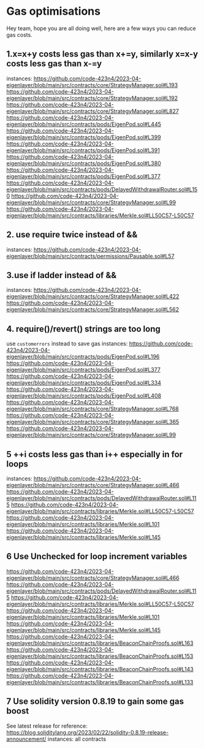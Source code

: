 # Gas optimisations
Hey team, hope you are all doing well, here are a few ways you can reduce gas costs.

## 1.x=x+y costs less gas than x+=y, similarly x=x-y costs less gas than x-=y

instances: 
https://github.com/code-423n4/2023-04-eigenlayer/blob/main/src/contracts/core/StrategyManager.sol#L193
https://github.com/code-423n4/2023-04-eigenlayer/blob/main/src/contracts/core/StrategyManager.sol#L192
https://github.com/code-423n4/2023-04-eigenlayer/blob/main/src/contracts/core/StrategyManager.sol#L827
https://github.com/code-423n4/2023-04-eigenlayer/blob/main/src/contracts/pods/EigenPod.sol#L445
https://github.com/code-423n4/2023-04-eigenlayer/blob/main/src/contracts/pods/EigenPod.sol#L399
https://github.com/code-423n4/2023-04-eigenlayer/blob/main/src/contracts/pods/EigenPod.sol#L391
https://github.com/code-423n4/2023-04-eigenlayer/blob/main/src/contracts/pods/EigenPod.sol#L380
https://github.com/code-423n4/2023-04-eigenlayer/blob/main/src/contracts/pods/EigenPod.sol#L377
https://github.com/code-423n4/2023-04-eigenlayer/blob/main/src/contracts/pods/DelayedWithdrawalRouter.sol#L150
https://github.com/code-423n4/2023-04-eigenlayer/blob/main/src/contracts/core/StrategyManager.sol#L99
https://github.com/code-423n4/2023-04-eigenlayer/blob/main/src/contracts/libraries/Merkle.sol#LL50C57-L50C57
## 2. use require twice instead of &&
 instances:
https://github.com/code-423n4/2023-04-eigenlayer/blob/main/src/contracts/permissions/Pausable.sol#L57

## 3.use if ladder instead of &&
 instances:
https://github.com/code-423n4/2023-04-eigenlayer/blob/main/src/contracts/core/StrategyManager.sol#L422
https://github.com/code-423n4/2023-04-eigenlayer/blob/main/src/contracts/core/StrategyManager.sol#L562

## 4. require()/revert() strings are too long

use ``customerrors`` instead to save gas
instances:
https://github.com/code-423n4/2023-04-eigenlayer/blob/main/src/contracts/pods/EigenPod.sol#L196
https://github.com/code-423n4/2023-04-eigenlayer/blob/main/src/contracts/pods/EigenPod.sol#L377
https://github.com/code-423n4/2023-04-eigenlayer/blob/main/src/contracts/pods/EigenPod.sol#L334
https://github.com/code-423n4/2023-04-eigenlayer/blob/main/src/contracts/pods/EigenPod.sol#L408
https://github.com/code-423n4/2023-04-eigenlayer/blob/main/src/contracts/core/StrategyManager.sol#L768
https://github.com/code-423n4/2023-04-eigenlayer/blob/main/src/contracts/core/StrategyManager.sol#L365
https://github.com/code-423n4/2023-04-eigenlayer/blob/main/src/contracts/core/StrategyManager.sol#L99

## 5 ++i costs less gas than i++ especially in for loops

instances: 
https://github.com/code-423n4/2023-04-eigenlayer/blob/main/src/contracts/core/StrategyManager.sol#L466
https://github.com/code-423n4/2023-04-eigenlayer/blob/main/src/contracts/pods/DelayedWithdrawalRouter.sol#L115
https://github.com/code-423n4/2023-04-eigenlayer/blob/main/src/contracts/libraries/Merkle.sol#LL50C57-L50C57
https://github.com/code-423n4/2023-04-eigenlayer/blob/main/src/contracts/libraries/Merkle.sol#L101
https://github.com/code-423n4/2023-04-eigenlayer/blob/main/src/contracts/libraries/Merkle.sol#L145

## 6 Use Unchecked for loop increment variables

https://github.com/code-423n4/2023-04-eigenlayer/blob/main/src/contracts/core/StrategyManager.sol#L466
https://github.com/code-423n4/2023-04-eigenlayer/blob/main/src/contracts/pods/DelayedWithdrawalRouter.sol#L115
https://github.com/code-423n4/2023-04-eigenlayer/blob/main/src/contracts/libraries/Merkle.sol#LL50C57-L50C57
https://github.com/code-423n4/2023-04-eigenlayer/blob/main/src/contracts/libraries/Merkle.sol#L101
https://github.com/code-423n4/2023-04-eigenlayer/blob/main/src/contracts/libraries/Merkle.sol#L145
https://github.com/code-423n4/2023-04-eigenlayer/blob/main/src/contracts/libraries/BeaconChainProofs.sol#L163
https://github.com/code-423n4/2023-04-eigenlayer/blob/main/src/contracts/libraries/BeaconChainProofs.sol#L153
https://github.com/code-423n4/2023-04-eigenlayer/blob/main/src/contracts/libraries/BeaconChainProofs.sol#L143
https://github.com/code-423n4/2023-04-eigenlayer/blob/main/src/contracts/libraries/BeaconChainProofs.sol#L133

## 7 Use solidity version 0.8.19 to gain some gas boost
See latest release for reference: https://blog.soliditylang.org/2023/02/22/solidity-0.8.19-release-announcement/
instances: all contracts




